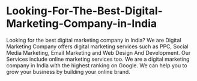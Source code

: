 # Looking-For-The-Best-Digital-Marketing-Company-in-India
Looking for the best digital marketing company in India? We are Digital Marketing Company offers digital marketing services such as PPC, Social Media Marketing, Email Marketing and Web Design And Development. Our Services include online marketing services too. We are a digital marketing company in India with the highest ranking on Google. We can help you to grow your business by building your online brand.

